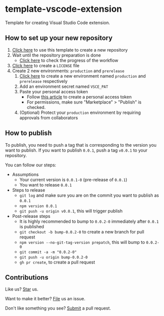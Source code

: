 # template-vscode-extension

Template for creating Visual Studio Code extension.

## How to set up your new repository

1. [Click here](https://github.com/compulim/template-vscode-extension/generate) to use this template to create a new repository
1. Wait until the repository preparation is done
   - [Click here](../../actions/workflows/set-up-scaffold.yml) to check the progress of the workflow
1. [Click here](../../community/license/new?branch=main&filename=LICENSE) to create a `LICENSE` file
1. Create 2 new environments: `production` and `prerelease`
   1. [Click here](../../settings/environments/new) to create a new environment named `production` and `prerelease` respectively
   1. Add an environment secret named `VSCE_PAT`
   1. Paste your personal access token
      - Follow [this article](https://learn.microsoft.com/en-us/azure/devops/organizations/accounts/use-personal-access-tokens-to-authenticate?view=azure-devops&tabs=Windows) to create a personal access token
      - For permissions, make sure "Marketplace" > "Publish" is checked.
   1. (Optional) Protect your `production` environment by requiring approvals from collaborators

## How to publish

To publish, you need to push a tag that is corresponding to the version you want to publish. If you want to publish `0.0.1`, push a tag `v0.0.1` to your repository.

You can follow our steps:

- Assumptions
   - Your current version is `0.0.1-0` (pre-release of `0.0.1`)
   - You want to release `0.0.1`
- Steps to release
   - `git log` and make sure you are on the commit you want to publish as `0.0.1`
   - `npm version 0.0.1`
   - `git push -u origin v0.0.1`, this will trigger publish
- Post-release steps
   - It is highly recommended to bump to `0.0.2-0` immediately after `0.0.1` is published
   - `git checkout -b bump-0.0.2-0` to create a new branch for pull request
   - `npm version --no-git-tag-version prepatch`, this will bump to `0.0.2-0`
   - `git commit -a -m "0.0.2-0"`
   - `git push -u origin bump-0.0.2-0`
   - `gh pr create`, to create a pull request

## Contributions

Like us? [Star](../../stargazers) us.

Want to make it better? [File](../../issues) us an issue.

Don't like something you see? [Submit](../../pulls) a pull request.
